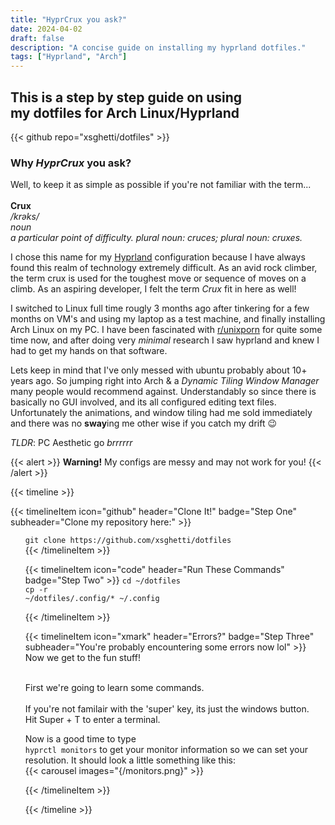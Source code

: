 ```yaml
---
title: "HyprCrux you ask?"
date: 2024-04-02
draft: false
description: "A concise guide on installing my hyprland dotfiles."
tags: ["Hyprland", "Arch"]
---
```

<h2> This is a step by step guide on using<br> my dotfiles for Arch Linux/Hyprland</h2>
{{< github repo="xsghetti/dotfiles" >}}

### Why *HyprCrux* you ask?
Well, to keep it as simple as possible if you're not familiar with the term...<br><br>
**Crux** <br>
*/krəks/*<br>
*noun <br>
a particular point of difficulty.
plural noun: cruces; plural noun: cruxes.*

I chose this name for my [Hyprland](https://hyprland.org) configuration because I have always found this realm of technology extremely difficult. As an avid rock climber, the term crux is used for the toughest move or sequence of moves on a climb. As an aspiring developer, I felt the term *Crux* fit in here as well!    

I switched to Linux full time rougly 3 months ago after tinkering for a few months on VM's and using my laptop as a test machine, and finally installing Arch Linux on my PC. I have been fascinated with [r/unixporn](https://reddit.com/r/unixporn/) for quite some time now, and after doing very *minimal* research I saw hyprland and knew I had to get my hands on that software.  

Lets keep in mind that I've only messed with ubuntu probably about 10+ years ago. So jumping right into Arch & a *Dynamic Tiling Window Manager* many people would recommend against. Understandably so since there is basically no GUI involved, and its all configured editing text files. Unfortunately the animations, and window tiling had me sold immediately and there was no **sway**ing me other wise if you catch my drift :wink:

*TLDR*: PC Aesthetic go *brrrrrr*




{{< alert >}}
**Warning!** My configs are messy and may not work for you!
{{< /alert >}}


{{< timeline >}}

{{< timelineItem icon="github" header="Clone It!" badge="Step One" subheader="Clone my repository here:" >}}
<ul>
<code>git clone https://github.com/xsghetti/dotfiles</code>
<br>
{{< /timelineItem >}}

{{< timelineItem icon="code" header="Run These Commands" badge="Step Two" >}}
<code>cd ~/dotfiles</code>
<br>
<code>cp -r ~/dotfiles/.config/* ~/.config</code>

{{< /timelineItem >}}

{{< timelineItem icon="xmark" header="Errors?" badge="Step Three" subheader="You're probably encountering some errors now lol" >}}
Now we get to the fun stuff!<br><br>

First we're going to learn some commands.<br>    
If you're not familair with the 'super' key, its just the windows button.<br>
Hit Super + T to enter a terminal.

Now is a good time to type<br>
<code>hyprctl monitors</code>
to get your monitor information so we can set your resolution.
It should look a little something like this:<br>
{{< carousel images="{/monitors.png}" >}}


{{< /timelineItem >}}



{{< /timeline >}}
